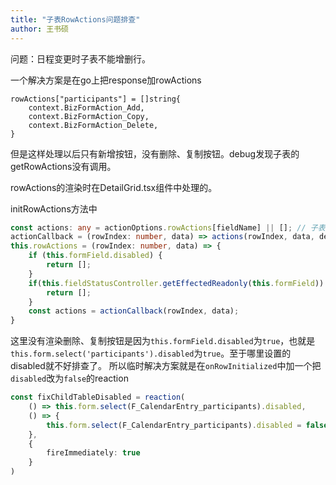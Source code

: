 ```yaml
---
title: "子表RowActions问题排查"
author: 王书硕
---
```


问题：日程变更时子表不能增删行。

一个解决方案是在go上把response加rowActions
```
rowActions["participants"] = []string{
    context.BizFormAction_Add,
    context.BizFormAction_Copy,
    context.BizFormAction_Delete,
}
```
但是这样处理以后只有新增按钮，没有删除、复制按钮。debug发现子表的getRowActions没有调用。

rowActions的渲染时在DetailGrid.tsx组件中处理的。

initRowActions方法中
```ts
const actions: any = actionOptions.rowActions[fieldName] || []; // 子表的getRowActions
actionCallback = (rowIndex: number, data) => actions(rowIndex, data, defaulCallback);
this.rowActions = (rowIndex: number, data) => {
    if (this.formField.disabled) {
        return [];
    }
    if(this.fieldStatusController.getEffectedReadonly(this.formField)) {
        return [];
    }
    const actions = actionCallback(rowIndex, data);
}

```
这里没有渲染删除、复制按钮是因为`this.formField.disabled`为`true`，也就是`this.form.select('participants').disabled`为`true`。至于哪里设置的disabled就不好排查了。
所以临时解决方案就是在`onRowInitialized`中加一个把`disabled`改为`false`的reaction
```ts
const fixChildTableDisabled = reaction(
    () => this.form.select(F_CalendarEntry_participants).disabled,
    () => {
        this.form.select(F_CalendarEntry_participants).disabled = false
    },
    {
        fireImmediately: true
    }
)
```